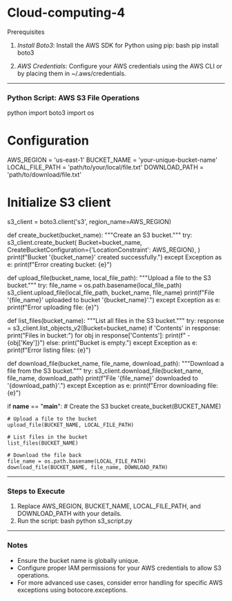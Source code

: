 # Cloud-computing-4
Prerequisites
1. *Install Boto3*: Install the AWS SDK for Python using pip:
   bash
   pip install boto3
   

2. *AWS Credentials*: Configure your AWS credentials using the AWS CLI or by placing them in ~/.aws/credentials.

---

### Python Script: AWS S3 File Operations
python
import boto3
import os

# Configuration
AWS_REGION = 'us-east-1'
BUCKET_NAME = 'your-unique-bucket-name'
LOCAL_FILE_PATH = 'path/to/your/local/file.txt'
DOWNLOAD_PATH = 'path/to/download/file.txt'

# Initialize S3 client
s3_client = boto3.client('s3', region_name=AWS_REGION)

def create_bucket(bucket_name):
    """Create an S3 bucket."""
    try:
        s3_client.create_bucket(
            Bucket=bucket_name,
            CreateBucketConfiguration={'LocationConstraint': AWS_REGION},
        )
        print(f"Bucket '{bucket_name}' created successfully.")
    except Exception as e:
        print(f"Error creating bucket: {e}")

def upload_file(bucket_name, local_file_path):
    """Upload a file to the S3 bucket."""
    try:
        file_name = os.path.basename(local_file_path)
        s3_client.upload_file(local_file_path, bucket_name, file_name)
        print(f"File '{file_name}' uploaded to bucket '{bucket_name}'.")
    except Exception as e:
        print(f"Error uploading file: {e}")

def list_files(bucket_name):
    """List all files in the S3 bucket."""
    try:
        response = s3_client.list_objects_v2(Bucket=bucket_name)
        if 'Contents' in response:
            print("Files in bucket:")
            for obj in response['Contents']:
                print(f" - {obj['Key']}")
        else:
            print("Bucket is empty.")
    except Exception as e:
        print(f"Error listing files: {e}")

def download_file(bucket_name, file_name, download_path):
    """Download a file from the S3 bucket."""
    try:
        s3_client.download_file(bucket_name, file_name, download_path)
        print(f"File '{file_name}' downloaded to '{download_path}'.")
    except Exception as e:
        print(f"Error downloading file: {e}")

if __name__ == "__main__":
    # Create the S3 bucket
    create_bucket(BUCKET_NAME)

    # Upload a file to the bucket
    upload_file(BUCKET_NAME, LOCAL_FILE_PATH)

    # List files in the bucket
    list_files(BUCKET_NAME)

    # Download the file back
    file_name = os.path.basename(LOCAL_FILE_PATH)
    download_file(BUCKET_NAME, file_name, DOWNLOAD_PATH)


---

### Steps to Execute
1. Replace AWS_REGION, BUCKET_NAME, LOCAL_FILE_PATH, and DOWNLOAD_PATH with your details.
2. Run the script:
   bash
   python s3_script.py
   

---

### Notes
- Ensure the bucket name is globally unique.
- Configure proper IAM permissions for your AWS credentials to allow S3 operations.
- For more advanced use cases, consider error handling for specific AWS exceptions using botocore.exceptions.
